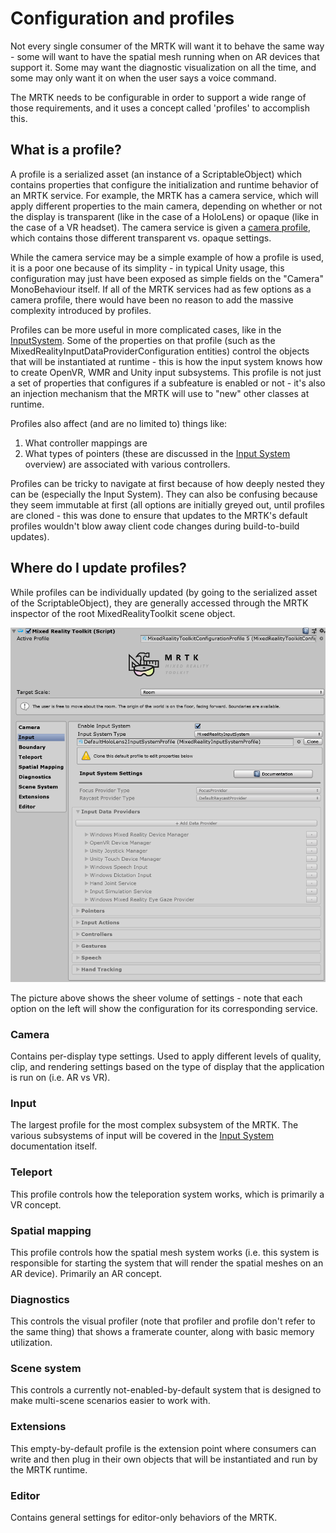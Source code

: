 # Configuration and profiles

Not every single consumer of the MRTK will want it to behave the same way - some will want to have the spatial
mesh running when on AR devices that support it. Some may want the diagnostic visualization on all the time,
and some may only want it on when the user says a voice command. 

The MRTK needs to be configurable in order to support a wide range of those requirements, and it uses a concept
called 'profiles' to accomplish this.

## What is a profile?

A profile is a serialized asset (an instance of a ScriptableObject) which contains properties that configure
the initialization and runtime behavior of an MRTK service. For example, the MRTK has a camera service, which
will apply different properties to the main camera, depending on whether or not the display is transparent
(like in the case of a HoloLens) or opaque (like in the case of a VR headset). The camera service is given
a [camera profile](https://github.com/microsoft/MixedRealityToolkit-Unity/blob/mrtk_release/Assets/MixedRealityToolkit/Definitions/MixedRealityCameraProfile.cs),
which contains those different transparent vs. opaque settings.

While the camera service may be a simple example of how a profile is used, it is a poor one because of its
simplity - in typical Unity usage, this configuration may just have been exposed as simple fields on the
"Camera" MonoBehaviour itself. If all of the MRTK services had as few options as a camera profile, there
would have been no reason to add the massive complexity introduced by profiles.

Profiles can be more useful in more complicated cases, like in the [InputSystem](https://github.com/microsoft/MixedRealityToolkit-Unity/blob/mrtk_release/Assets/MixedRealityToolkit/Definitions/InputSystem/MixedRealityInputSystemProfile.cs).
Some of the properties on that profile (such as the MixedRealityInputDataProviderConfiguration entities)
control the objects that will be instantiated at runtime - this is how the input system knows how to create
OpenVR, WMR and Unity input subsystems. This profile is not just a set of properties that configures if
a subfeature is enabled or not - it's also an injection mechanism that the MRTK will use to "new" other classes
at runtime.

Profiles also affect (and are no limited to) things like:

1) What controller mappings are
2) What types of pointers (these are discussed in the [Input System](InputSystem.md) overview)
   are associated with various controllers.

Profiles can be tricky to navigate at first because of how deeply nested they can be (especially the Input System).
They can also be confusing because they seem immutable at first (all options are initially greyed out, until
profiles are cloned - this was done to ensure that updates to the MRTK's default profiles wouldn't blow away
client code changes during build-to-build updates).

## Where do I update profiles?

While profiles can be individually updated (by going to the serialized asset of the ScriptableObject),
they are generally accessed through the MRTK inspector of the root MixedRealityToolkit scene object.

![Profile](../../Documentation/Images/Profiles/input_profile.png)

The picture above shows the sheer volume of settings - note that each option on the left will show
the configuration for its corresponding service.

### Camera

Contains per-display type settings. Used to apply different levels of quality, clip, and rendering
settings based on the type of display that the application is run on (i.e. AR vs VR).

### Input

The largest profile for the most complex subsystem of the MRTK. The various subsystems of input will
be covered in the [Input System](InputSystem.md) documentation itself.

### Teleport

This profile controls how the teleporation system works, which is primarily a VR concept.

### Spatial mapping

This profile controls how the spatial mesh system works (i.e. this system is responsible for starting
the system that will render the spatial meshes on an AR device). Primarily an AR concept.

### Diagnostics

This controls the visual profiler (note that profiler and profile don't refer to the same thing)
that shows a framerate counter, along with basic memory utilization.

### Scene system

This controls a currently not-enabled-by-default system that is designed to make multi-scene
scenarios easier to work with.

### Extensions

This empty-by-default profile is the extension point where consumers can write and then plug in their
own objects that will be instantiated and run by the MRTK runtime.

### Editor

Contains general settings for editor-only behaviors of the MRTK.

